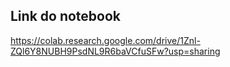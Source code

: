 ## Link do notebook

https://colab.research.google.com/drive/1Znl-ZQl6Y8NUBH9PsdNL9R6baVCfuSFw?usp=sharing